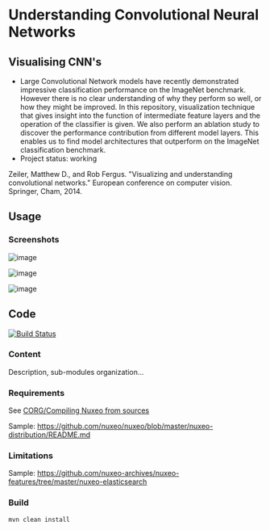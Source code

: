 # Understanding Convolutional Neural Networks

## Visualising CNN's

* Large Convolutional Network models have recently demonstrated impressive classification performance on the ImageNet benchmark. However there is no clear understanding of why they perform so well, or how they might be improved. In this repository, visualization technique that gives insight into the function of intermediate feature layers and the operation of the classifier is given. We also perform an ablation study to discover the performance contribution from different model layers. This enables us to find model architectures that outperform on the ImageNet classification benchmark.
* Project status: working

Zeiler, Matthew D., and Rob Fergus. "Visualizing and understanding convolutional networks." European conference on computer vision. Springer, Cham, 2014.


## Usage

### Screenshots
![image](https://user-images.githubusercontent.com/56218470/175812091-df973a3a-e82c-473b-9ec4-a800bfc4bf5d.png)  

![image](https://user-images.githubusercontent.com/56218470/175812223-a0d02ecf-170d-4981-9fe7-d3329bd0b33a.png)


![image](https://user-images.githubusercontent.com/56218470/175812185-08f9e51e-9cc0-4852-b15c-ee3b87a30f02.png)


## Code

[![Build Status](https://qa.nuxeo.org/jenkins/buildStatus/icon?job=/nuxeo/addons_nuxeo-sample-project-master)](https://qa.nuxeo.org/jenkins/job/nuxeo/job/addons_nuxeo-sample-project-master/) 


### Content

Description, sub-modules organization...

### Requirements

See [CORG/Compiling Nuxeo from sources](http://doc.nuxeo.com/x/xION)

Sample: <https://github.com/nuxeo/nuxeo/blob/master/nuxeo-distribution/README.md>

### Limitations

Sample: <https://github.com/nuxeo-archives/nuxeo-features/tree/master/nuxeo-elasticsearch>

### Build

    mvn clean install


